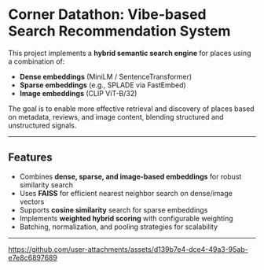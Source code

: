 # Corner Datathon: Vibe-based Search Recommendation System

This project implements a **hybrid semantic search engine** for places using a combination of:
- **Dense embeddings** (MiniLM / SentenceTransformer)
- **Sparse embeddings** (e.g., SPLADE via FastEmbed)
- **Image embeddings** (CLIP ViT-B/32)

The goal is to enable more effective retrieval and discovery of places based on metadata, reviews, and image content, blending structured and unstructured signals.

---

## Features
- Combines **dense, sparse, and image-based embeddings** for robust similarity search
- Uses **FAISS** for efficient nearest neighbor search on dense/image vectors
- Supports **cosine similarity** search for sparse embeddings
- Implements **weighted hybrid scoring** with configurable weighting
- Batching, normalization, and pooling strategies for scalability

---
https://github.com/user-attachments/assets/d139b7e4-dce4-49a3-95ab-e7e8c6897689

